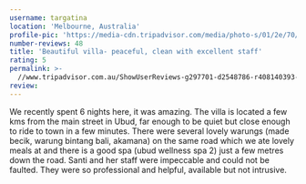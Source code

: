 ```yaml
---
username: targatina
location: 'Melbourne, Australia'
profile-pic: 'https://media-cdn.tripadvisor.com/media/photo-s/01/2e/70/9b/avatar062.jpg'
number-reviews: 48
title: 'Beautiful villa- peaceful, clean with excellent staff'
rating: 5
permalink: >-
  //www.tripadvisor.com.au/ShowUserReviews-g297701-d2548786-r408140393-Villa_Sancita-Ubud_Bali.html
review:
---
```


We recently spent 6 nights here, it was amazing. The villa is located a few kms from the main street in Ubud, far enough to be quiet but close enough to ride to town in a few minutes. There were several lovely warungs (made becik, warung bintang bali, akamana) on the same road which we ate lovely meals at and there is a good spa (ubud wellness spa 2) just a few metres down the road. Santi and her staff were impeccable and could not be faulted. They were so professional and helpful, available but not intrusive.